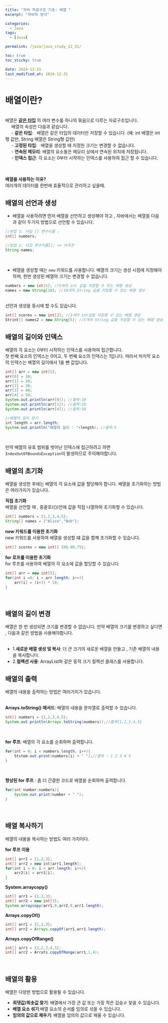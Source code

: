 ```yaml
---
title: "자바 자료구조 기초: 배열 "
excerpt: "자바의 정석"

categories:
  - Java
tags:
  - [Java]

permalink: /java/java_study_12_31/

toc: true
toc_sticky: true

date: 2024-12-31
last_modified_at: 2024-12-31
---
```


<h1>배열이란?</h1>

<br>
배열은 <U><strong>같은 타입</strong></U> 의 여러 변수를 하나의 묶음으로 다루는 자료구조입니다. 

<br>
&nbsp;&nbsp;&nbsp;&nbsp;   배열의 속성은 다음과 같습니다.

<br>
&nbsp;&nbsp;&nbsp;&nbsp; - <strong>같은 타입</strong>: &nbsp; 배열은 같은 타입의 데이터만 저장할 수 있습니다.&nbsp;(예: int 배열은 int형 값만,  String 배열은 String형 값만)<br>
&nbsp;&nbsp;&nbsp;&nbsp; - <strong>고정된 타입</strong>: &nbsp; 배열을 생성할 때 지정한 크기는 변경할 수 없습니다.&nbsp;<br>
&nbsp;&nbsp;&nbsp;&nbsp; - <strong>연속된 메모리</strong>: 배열의 요소들은 메모리 상에서 연속된 위치에 저장됩니다.<br>
&nbsp;&nbsp;&nbsp;&nbsp; - <strong>인덱스 접근</strong>: 각 요소는 0부터 시작하는 인덱스를 사용하여 접근 할 수 있습니다.<br><br><br>

<Strong>배열을 사용하는 이유?</Strong><br>
여러개의 데이터를 한번에 효율적으로 관리하고 싶을때.

<h2>배열의 선언과 생성</h2>

 - 배열을 사용하려면 먼저 배열을 선언하고 생성해야 하고 , 자바에서는 배열을 다음과 같이 두가지 방법으로 선언할 수 있습니다.

```java
//방법 1: 타입 [] 변수이름 : 
int[] numbers;

//방법 2: 타입 변수이름[]; => 비추천
String names;
```
<br>

 - 배열을 생성할 때는 `new` 키워드를 사용합니다. 배열의 크기는 생성 시점에 지정해야하며, 한번 생성된 배열의 크기는 변경할 수 없습니다.

 ```java
 numbers = new int[5]; //5개의 int 값을 저장할 수 있는 배열 생성
 names = new String[10]; //10개의 String 값을 저장할 수 있는 배열 생성
 ```
<br>
선언과 생성을 동시에 할 수도 있습니다.
<br>

```java
int[] scores = new int[3]; //3개의 int값을 저장할 수 있는 배열 생성
Strint[] names2 = new String[5]; //5개의 String 값을 저장할 수 있는 배열 생성
```

<h2>배열의 길이와 인덱스</h2>
배열의 각 요소는 0부터 시작하는 인덱스를 사용하여 접근합니다. <br>
첫 번째 요소의 인덱스는 0이고, 두 번째 요소의 인덱스는 1입니다. 따라서 마지막 요소의 인덱스는 배열의 길이에서 1을 뺀 값입니다.

<br>

```java
int[] arr = new int[5];
arr[0] = 10;
arr[1] = 20;
arr[2] = 30;
arr[3] = 40;
arr[4] = 50;
System.out.println(arr[0]); //출력:10
System.out.println(arr[1]); //출력:20
System.out.println(arr[4]); //출력:50

//배열의 길이 얻기
int length = arr.length;
System.out.println("배열의 길이 : "+length); //출력:5
```

<br>

만약 배열의 유효 범위를 벗어난 인덱스에 접근하려고 하면 `IndexOutOfBoundsException`이 발생하므로 주의해야합니다.

<h2>배열의 초기화</h2>

배열을 생성한 후에는 배열의 각 요소에 값을 할당해야 합니다. 배열을 초기화하는 방법은 여러가지가 있습니다.

<Strong>직접 초기화</Strong><br>
배열을 선언할 때 , 중괄호({})안에 값을 직접 나열하여 초기화할 수 있습니다.

```java
int[] numbers = {1,2,3,4,5};
String[] names = {"Alice","Bob"};
```

<Strong>new 키워드를 이용한 초기화</Strong><br>
new 키워드를 사용하여 배열을 생성할 떄 값을 함꼐 초기화할 수 있습니다.<br>

```java
int[] scores = new int[] {80,90,75};
```

<Strong>for 로프를 이용한 초기화</Strong><br>
for 루프를 사용하여 배열의 각 요소에 값을 할당할 수 있습니다<br>

```java
int[] arr = new int[5];
for(int i =0; i < arr.length; i++){
    arr[i] = (i+1) * 10;
}
```
<br>
<h2>배열의 길이 변경</h2>
배열은 한 번 생성되면 크기를 변경할 수 없습니다. 만약 배열의 크기를 변경하고 싶다면 , 다음과 같은 방법을 사용해야합니다.
<br><br>

- 1.<Strong>새로운 배열 생성 및 복사</Strong>: 더 큰 크기의 새로운 배열을 만들고 , 기존 배열의 내용을 복사합니다.</br>
- 2.<Strong>컬렉션 사용</Strong>: ArrayList와 같은 동적 크기 컬렉션 클래스를 사용합니다.<br>

<h2>배열의 출력</h2>
배열의 내용을 출력하는 방법은 여러가지가 있습니다.</br></br>

<Strong>Arrays.toString() 메서드</Strong>: 배열의 내용을 문자열로 출력할 수 있습니다.

```java
int[] numbers = {1,2,3,4,5};
System.out.println(Arrays.toString(numbers));//출력{1,2,3,4,5}
```
</br>

<Strong>for 루프</Strong>: 배열의 각 요소를 순회하며 출력합니다.
```java
for(int = 0; i < numbers.length; i++){
    Ststem.out.print(numbers[i] + " ");//출력 : 1 2 3 4 5 
}
```
</br>

<Strong>향상된 for 루프</Strong> : 좀 더 간결한 코드로 배열을 순회하며 출력합니다. </br>

```java
for(int number:numbers){
    System.out.print(number + " ");
}
```

</br>
<h2>배열 복사하기</h2>
배열의 내용을 복사하는 방법도 여러 가지이다.</br>

<Strong>for 루프 이용</Strong>

```java
int[] arr1 = {1,2,3};
int[] arr2 = new int[arr1,length];
for(int i = 0; i < arr.length; i++){
    arr2[i] = arr1[i];
}
```

<Strong>System.arraycopy()</Strong>
```java
int[] arr1 = {1,2,3};
int[] arr2 = new int[3];
System.arraycopy(arr1,0,arr2,0,arr1.length);
```

<Strong>Arrays.copyOf()</Strong>
```java
int[] arr1 = {1,2,3};
int[] arr2 = Arrays.copyOf(arr1,arr1.length);
```

<Strong>Arrays.copyOfRange()</Strong>
```java
int[] arr1 = {1,2,3,4,5};
int[] arr2 = Arrats.copyOfRange(arr1,1,4);
```
</br>
<h2>배열의 활용</h2>
배열은 다양한 방법으로 활용될 수 있습니다.</br>

- <Strong>최댓값/최솟값 찾기</Strong>: 배열에서 가장 큰 값 또는 가장  작은 갑승ㄹ 찾을 수 있습니다.
- <Strong>배열 요소 섞기</Strong>:배열 요소의 순서를 임의로 섞을 수 있습니다.
- <Strong>임의의 값으로 채우기</Strong>: 배열을 임의의 값으로 채울 수 있습니다.






